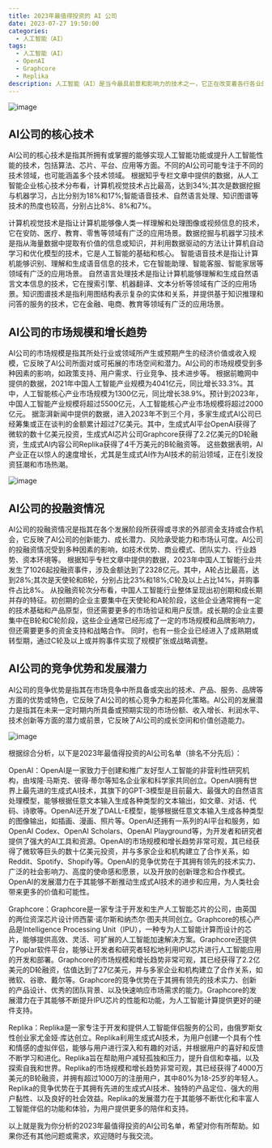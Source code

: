 ```yaml
---
title: 2023年最值得投资的 AI 公司
date: 2023-07-27 19:50:00
categories:
  - 人工智能（AI）
tags:
  - 人工智能（AI）
  - OpenAI
  - Graphcore
  - Replika
description: 人工智能（AI）是当今最具前景和影响力的技术之一，它正在改变着各行各业的运作方式，为人类社会带来巨大的价值和机遇。随着AI技术的不断创新和应用，AI产业也呈现出快速增长的态势，吸引了众多投资者的关注和参与。
---
```


![image](https://github.com/zizhuspot/zhengjiao/assets/134364698/4c1de978-dca0-4c76-a290-2dbd22fddc9a)

## AI公司的核心技术

AI公司的核心技术是指其所拥有或掌握的能够实现人工智能功能或提升人工智能性能的技术，包括算法、芯片、平台、应用等方面。不同的AI公司可能专注于不同的技术领域，也可能涵盖多个技术领域。
根据知乎专栏文章中提供的数据，从人工智能企业核心技术分布看，计算机视觉技术占比最高，达到34%;其次是数据挖掘与机器学习，占比分别为18%和17%;智能语音技术、自然语言处理、知识图谱等技术的热度也较高，分别占比8%、8%和7%。

计算机视觉技术是指让计算机能够像人类一样理解和处理图像或视频信息的技术，它在安防、医疗、教育、零售等领域有广泛的应用场景。数据挖掘与机器学习技术是指从海量数据中提取有价值的信息或知识，并利用数据驱动的方法让计算机自动学习和优化模型的技术，它是人工智能的基础和核心。
智能语音技术是指让计算机能够识别、理解和生成语音信息的技术，它在智能助理、智能客服、智能家居等领域有广泛的应用场景。
自然语言处理技术是指让计算机能够理解和生成自然语言文本信息的技术，它在搜索引擎、机器翻译、文本分析等领域有广泛的应用场景。知识图谱技术是指利用图结构表示复杂的实体和关系，并提供基于知识推理和问答的服务的技术，它在金融、电商、教育等领域有广泛的应用场景。

## AI公司的市场规模和增长趋势

AI公司的市场规模是指其所处行业或领域所产生或预期产生的经济价值或收入规模，它反映了AI公司所面对或可拓展的市场空间和潜力。AI公司的市场规模受到多种因素的影响，如政策支持、用户需求、行业竞争、技术进步等。
根据前瞻网中提供的数据，2021年中国人工智能产业规模为4041亿元，同比增长33.3%。其中，人工智能核心产业市场规模为1300亿元，同比增长38.9%。预计到2023年，中国人工智能产业规模将超过5500亿元，人工智能核心产业市场规模将超过2000亿元。
据澎湃新闻中提供的数据，进入2023年不到三个月，多家生成式AI公司已经筹集或正在谈判的金额累计超过7亿美元。其中，生成式AI平台OpenAI获得了微软的数十亿美元投资，生成式AI芯片公司Graphcore获得了2.2亿美元的D轮融资，生成式AI内容公司Replika获得了4千万美元的B轮融资等。
这些数据表明，AI产业正在以惊人的速度增长，尤其是生成式AI作为AI技术的前沿领域，正在引发投资狂潮和市场热潮。

![image](https://github.com/zizhuspot/zhengjiao/assets/134364698/4f9bc6e0-c7d4-4320-a366-433e51fb1deb)

## AI公司的投融资情况

AI公司的投融资情况是指其在各个发展阶段所获得或寻求的外部资金支持或合作机会，它反映了AI公司的创新能力、成长潜力、风险承受能力和市场认可度。AI公司的投融资情况受到多种因素的影响，如技术优势、商业模式、团队实力、行业趋势、资本环境等。
根据知乎专栏文章中提供的数据，2023年中国人工智能行业共发生了1026起投融资事件，涉及金额达到了2328亿元。其中，A轮占比最高，达到28%;其次是天使轮和B轮，分别占比23%和18%;C轮及以上占比14%，并购事件占比8%。
从投融资轮次分布看，中国人工智能行业整体呈现出初创期和成长期并存的特征。初创期的企业主要集中在天使轮和A轮阶段，这些企业通常拥有一定的技术基础和产品原型，但还需要更多的市场验证和用户反馈。成长期的企业主要集中在B轮和C轮阶段，这些企业通常已经形成了一定的市场规模和品牌影响力，但还需要更多的资金支持和战略合作。
同时，也有一些企业已经进入了成熟期或转型期，通过C轮及以上或并购事件实现了规模扩张或战略调整。

## AI公司的竞争优势和发展潜力

AI公司的竞争优势是指其在市场竞争中所具备或突出的技术、产品、服务、品牌等方面的优势或特色，它反映了AI公司的核心竞争力和差异化策略。AI公司的发展潜力是指其在未来一定时期内所具备或预期实现的市场份额、收入增长、利润水平、技术创新等方面的潜力或前景，它反映了AI公司的成长空间和价值创造能力。

![image](https://github.com/zizhuspot/zhengjiao/assets/134364698/749c0191-4071-4ebe-8441-8f052e78a849)

根据综合分析，以下是2023年最值得投资的AI公司名单（排名不分先后）：

OpenAI：OpenAI是一家致力于创建和推广友好型人工智能的非营利性研究机构，由埃隆·马斯克、彼得·蒂尔等知名企业家和科学家共同创立。OpenAI拥有世界上最先进的生成式AI技术，其旗下的GPT-3模型是目前最大、最强大的自然语言处理模型，能够根据任意文本输入生成各种类型的文本输出，如文章、对话、代码、诗歌等。OpenAI还开发了DALL-E模型，能够根据任意文本输入生成各种类型的图像输出，如插画、漫画、照片等。OpenAI还拥有一系列的AI平台和服务，如OpenAI Codex、OpenAI Scholars、OpenAI Playground等，为开发者和研究者提供了强大的AI工具和资源。OpenAI的市场规模和增长趋势非常可观，其已经获得了微软等巨头的数十亿美元投资，并与多家企业和机构建立了合作关系，如Reddit、Spotify、Shopify等。OpenAI的竞争优势在于其拥有领先的技术实力、广泛的社会影响力、高度的使命感和愿景，以及开放的创新理念和合作模式。OpenAI的发展潜力在于其能够不断推动生成式AI技术的进步和应用，为人类社会带来更多的价值和可能性。

Graphcore：Graphcore是一家专注于开发和生产人工智能芯片的公司，由英国的两位资深芯片设计师西蒙·诺尔斯和纳杰尔·图夫共同创立。Graphcore的核心产品是Intelligence Processing Unit（IPU），一种专为人工智能计算而设计的芯片，能够提供高效、灵活、可扩展的人工智能加速解决方案。Graphcore还提供了Poplar软件平台，能够让开发者和研究者轻松地利用IPU芯片进行人工智能应用的开发和部署。Graphcore的市场规模和增长趋势非常可观，其已经获得了2.2亿美元的D轮融资，估值达到了27亿美元，并与多家企业和机构建立了合作关系，如微软、谷歌、戴尔等。Graphcore的竞争优势在于其拥有领先的技术实力、创新的产品设计、优秀的团队背景、以及快速响应市场需求的能力。Graphcore的发展潜力在于其能够不断提升IPU芯片的性能和功能，为人工智能计算提供更好的硬件支持。

Replika：Replika是一家专注于开发和提供人工智能伴侣服务的公司，由俄罗斯女性创业家尤金娅·库达创立。Replika利用生成式AI技术，为用户创建一个具有个性和情感的虚拟伴侣，能够与用户进行深入和有趣的对话，并根据用户的喜好和反馈不断学习和进化。Replika旨在帮助用户减轻孤独和压力，提升自信和幸福，以及探索自我和世界。Replika的市场规模和增长趋势非常可观，其已经获得了4000万美元的B轮融资，并拥有超过1000万的注册用户，其中80%为18-25岁的年轻人。Replika的竞争优势在于其拥有先进的生成式AI技术、独特的产品定位、强大的用户黏性、以及良好的社会效益。Replika的发展潜力在于其能够不断优化和丰富人工智能伴侣的功能和体验，为用户提供更多的陪伴和支持。

以上就是我为你分析的2023年最值得投资的AI公司名单，希望对你有所帮助。如果你还有其他问题或需求，欢迎随时与我交流。
